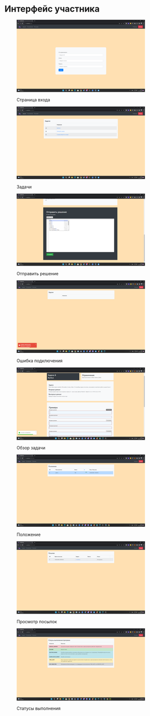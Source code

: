 # Интерфейс участника

<figure><img src="../.gitbook/assets/u_login_page.png" alt=""><figcaption><p>Страница входа</p></figcaption></figure>

<figure><img src="../.gitbook/assets/u_problems.png" alt=""><figcaption><p>Задачи</p></figcaption></figure>

<figure><img src="../.gitbook/assets/u_editor_page.png" alt=""><figcaption><p>Отправить решение</p></figcaption></figure>

<figure><img src="../.gitbook/assets/image (26).png" alt=""><figcaption><p>Ошибка подключения</p></figcaption></figure>

<figure><img src="../.gitbook/assets/image (28).png" alt=""><figcaption><p>Обзор задачи</p></figcaption></figure>

<figure><img src="../.gitbook/assets/image (30).png" alt=""><figcaption><p>Положение</p></figcaption></figure>

<figure><img src="../.gitbook/assets/image (29).png" alt=""><figcaption><p>Просмотр посылок</p></figcaption></figure>

<figure><img src="../.gitbook/assets/image (31).png" alt=""><figcaption><p>Статусы выполнения</p></figcaption></figure>
